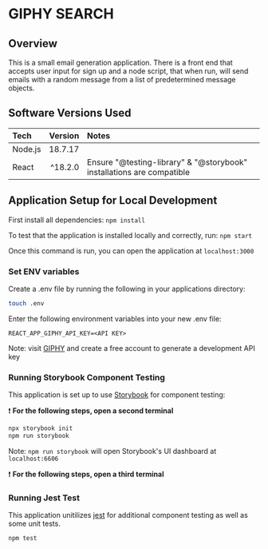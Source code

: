 # GIPHY SEARCH

## Overview
This is a small email generation application. There is a front end that accepts user input for sign up and a node script, that when run, will send emails with a random message from a list of predetermined message objects.

## Software Versions Used
| Tech          |  Version   | Notes                                   |
| :------------ | ---------: | :-------------------------------------- |
| Node.js       |   18.7.17  |
| React         |   ^18.2.0  | Ensure "@testing-library" & "@storybook" installations are compatible

## Application Setup for Local Development

First install all dependencies:
`npm install`

To test that the application is installed locally and correctly, run:
`npm start`

Once this command is run, you can open the application at `localhost:3000`

### Set ENV variables
Create a .env file by running the following in your applications directory:
```bash
touch .env
```
Enter the following environment variables into your new .env file:

```
REACT_APP_GIPHY_API_KEY=<API KEY>
```

Note: visit [GIPHY](https://developers.giphy.com/) and create a free account to generate a development API key

### Running Storybook Component Testing
This application is set up to use [Storybook](https://storybook.js.org/) for component testing:

❗️ **For the following steps, open a second terminal**

```bash
npx storybook init
npm run storybook
```

Note: `npm run storybook` will open Storybook's UI dashboard at `localhost:6606`

❗️ **For the following steps, open a third terminal**

### Running Jest Test
This application unitilizes [jest](https://jestjs.io/) for additional component testing as well as some unit tests.

```bash
npm test
```
